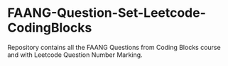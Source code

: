 # FAANG-Question-Set-Leetcode-CodingBlocks
Repository contains all the FAANG Questions from Coding Blocks course and with Leetcode Question Number Marking.
